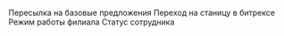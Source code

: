 Пересылка на базовые предложения 
Переход на станицу в битрексе
Режим работы филиала
Статус сотрудника